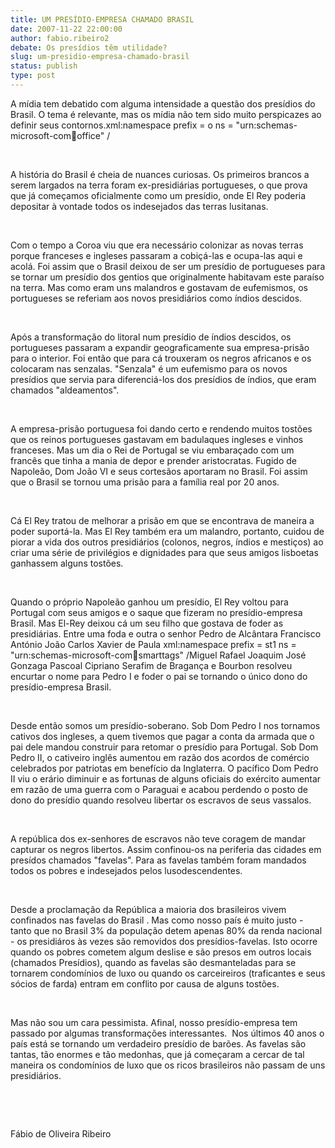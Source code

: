 ```yaml
---
title: UM PRESÍDIO-EMPRESA CHAMADO BRASIL
date: 2007-11-22 22:00:00
author: fabio.ribeiro2
debate: Os presídios têm utilidade?
slug: um-presidio-empresa-chamado-brasil
status: publish 
type: post
---
```


A mídia tem debatido com alguma intensidade a questão dos presídios do Brasil. O tema é relevante, mas os mídia não tem sido muito perspicazes ao definir seus contornos.xml:namespace prefix = o ns = "urn:schemas-microsoft-com:office:office" /


 


A história do Brasil é cheia de nuances curiosas. Os primeiros brancos a serem largados na terra foram ex-presidiárias portugueses, o que prova que já começamos oficialmente como um presídio, onde El Rey poderia depositar à vontade todos os indesejados das terras lusitanas.


 


Com o tempo a Coroa viu que era necessário colonizar as novas terras porque franceses e ingleses passaram a cobiçá-las e ocupa-las aqui e acolá. Foi assim que o Brasil deixou de ser um presídio de portugueses para se tornar um presídio dos gentios que originalmente habitavam este paraíso na terra. Mas como eram uns malandros e gostavam de eufemismos, os portugueses se referiam aos novos presidiários como índios descidos.


 


Após a transformação do litoral num presídio de índios descidos, os portugueses passaram a expandir geograficamente sua empresa-prisão para o interior. Foi então que para cá trouxeram os negros africanos e os colocaram nas senzalas. "Senzala" é um eufemismo para os novos presídios que servia para diferenciá-los dos presídios de índios, que eram chamados "aldeamentos". 


 


A empresa-prisão portuguesa foi dando certo e rendendo muitos tostões que os reinos portugueses gastavam em badulaques ingleses e vinhos franceses. Mas um dia o Rei de Portugal se viu embaraçado com um francês que tinha a mania de depor e prender aristocratas. Fugido de Napoleão, Dom João VI e seus cortesãos aportaram no Brasil. Foi assim que o Brasil se tornou uma prisão para a família real por 20 anos.


 


Cá El Rey tratou de melhorar a prisão em que se encontrava de maneira a poder suportá-la. Mas El Rey também era um malandro, portanto, cuidou de piorar a vida dos outros presidiários (colonos, negros, índios e mestiços) ao criar uma série de privilégios e dignidades para que seus amigos lisboetas ganhassem alguns tostões.


 


Quando o próprio Napoleão ganhou um presídio, El Rey voltou para Portugal com seus amigos e o saque que fizeram no presídio-empresa Brasil. Mas El-Rey deixou cá um seu filho que gostava de foder as presidiárias. Entre uma foda e outra o senhor Pedro de Alcântara Francisco António João Carlos Xavier de Paula xml:namespace prefix = st1 ns = "urn:schemas-microsoft-com:office:smarttags" /Miguel Rafael Joaquim José Gonzaga Pascoal Cipriano Serafim de Bragança e Bourbon resolveu encurtar o nome para Pedro I e foder o pai se tornando o único dono do presídio-empresa Brasil.


 


Desde então somos um presídio-soberano. Sob Dom Pedro I nos tornamos cativos dos ingleses, a quem tivemos que pagar a conta da armada que o pai dele mandou construir para retomar o presídio para Portugal. Sob Dom Pedro II, o cativeiro inglês aumentou em razão dos acordos de comércio celebrados por patriotas em benefício da Inglaterra. O pacífico Dom Pedro II viu o erário diminuir e as fortunas de alguns oficiais do exército aumentar em razão de uma guerra com o Paraguai e acabou perdendo o posto de dono do presídio quando resolveu libertar os escravos de seus vassalos.


 


A república dos ex-senhores de escravos não teve coragem de mandar capturar os negros libertos. Assim confinou-os na periferia das cidades em presídos chamados "favelas". Para as favelas também foram mandados todos os pobres e indesejados pelos lusodescendentes.


 


Desde a proclamação da República a maioria dos brasileiros vivem confinados nas favelas do Brasil . Mas como nosso país é muito justo - tanto que no Brasil 3% da população detem apenas 80% da renda nacional - os presidiáros às vezes são removidos dos presídios-favelas. Isto ocorre quando os pobres cometem algum deslise e são presos em outros locais (chamados Presídios), quando as favelas são desmanteladas para se tornarem condomínios de luxo ou quando os carceireiros (traficantes e seus sócios de farda) entram em conflito por causa de alguns tostões.


 


Mas não sou um cara pessimista. Afinal, nosso presídio-empresa tem passado por algumas transformações interessantes.  Nos últimos 40 anos o país está se tornando um verdadeiro presídio de barões. As favelas são tantas, tão enormes e tão medonhas, que já começaram a cercar de tal maneira os condomínios de luxo que os ricos brasileiros não passam de uns presidiários. 


 


 


Fábio de Oliveira Ribeiro


 

  
  

